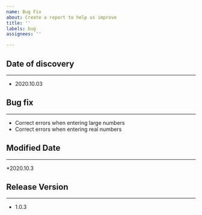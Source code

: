 ```yaml
---
name: Bug Fix
about: Create a report to help us improve
title: ''
labels: bug
assignees: ''

---
```


## Date of discovery
***
* 2020.10.03

## Bug fix
***
* Correct errors when entering large numbers
* Correct errors when entering real numbers

## Modified Date
***
*2020.10.3

## Release Version
***
* 1.0.3
